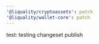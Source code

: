 ```yaml
---
'@liquality/cryptoassets': patch
'@liquality/wallet-core': patch
---
```


test: testing changeset publish
